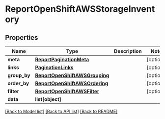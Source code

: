 # ReportOpenShiftAWSStorageInventory

## Properties
Name | Type | Description | Notes
------------ | ------------- | ------------- | -------------
**meta** | [**ReportPaginationMeta**](ReportPaginationMeta.md) |  | [optional] 
**links** | [**PaginationLinks**](PaginationLinks.md) |  | [optional] 
**group_by** | [**ReportOpenShiftAWSGrouping**](ReportOpenShiftAWSGrouping.md) |  | [optional] 
**order_by** | [**ReportOpenShiftAWSOrdering**](ReportOpenShiftAWSOrdering.md) |  | [optional] 
**filter** | [**ReportOpenShiftAWSFilter**](ReportOpenShiftAWSFilter.md) |  | [optional] 
**data** | **list[object]** |  | 

[[Back to Model list]](../README.md#documentation-for-models) [[Back to API list]](../README.md#documentation-for-api-endpoints) [[Back to README]](../README.md)


